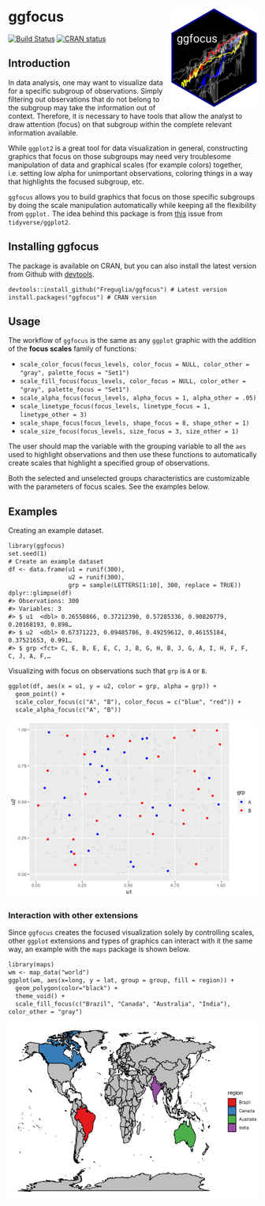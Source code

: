 ggfocus <img src='man/figures/logo.png' align="right" height="200" />
=====================================================================

<!-- badges: start -->

[![Build
Status](https://travis-ci.org/Freguglia/ggfocus.svg?branch=master)](https://travis-ci.org/Freguglia/ggfocus)
[![CRAN
status](http://www.r-pkg.org/badges/version-last-release/ggfocus)](https://cran.r-project.org/package=ggfocus)
<!-- badges: end -->

Introduction
------------

In data analysis, one may want to visualize data for a specific subgroup
of observations. Simply filtering out observations that do not belong to
the subgroup may take the information out of context. Therefore, it is
necessary to have tools that allow the analyst to draw attention (focus)
on that subgroup within the complete relevant information available.

While `ggplot2` is a great tool for data visualization in general,
constructing graphics that focus on those subgroups may need very
troublesome manipulation of data and graphical scales (for example
colors) together, i.e. setting low alpha for unimportant observations,
coloring things in a way that highlights the focused subgroup, etc.

`ggfocus` allows you to build graphics that focus on those specific
subgroups by doing the scale manipulation automatically while keeping
all the flexibility from `ggplot.` The idea behind this package is from
[this](https://github.com/tidyverse/ggplot2/issues/2627) issue from
`tidyverse/ggplot2`.

Installing ggfocus
------------------

The package is available on CRAN, but you can also install the latest
version from Github with [devtools](https://github.com/hadley/devtools).

    devtools::install_github("Freguglia/ggfocus") # Latest version
    install.packages("ggfocus") # CRAN version

Usage
-----

The workflow of `ggfocus` is the same as any `ggplot` graphic with the
addition of the **focus scales** family of functions:

-   `scale_color_focus(focus_levels, color_focus = NULL, color_other = "gray", palette_focus = "Set1")`
-   `scale_fill_focus(focus_levels, color_focus = NULL, color_other = "gray", palette_focus = "Set1")`
-   `scale_alpha_focus(focus_levels, alpha_focus = 1, alpha_other = .05)`
-   `scale_linetype_focus(focus_levels, linetype_focus = 1, linetype_other = 3)`
-   `scale_shape_focus(focus_levels, shape_focus = 8, shape_other = 1)`
-   `scale_size_focus(focus_levels, size_focus = 3, size_other = 1)`

The user should map the variable with the grouping variable to all the
`aes` used to highlight observations and then use these functions to
automatically create scales that highlight a specified group of
observations.

Both the selected and unselected groups characteristics are customizable
with the parameters of focus scales. See the examples below.

Examples
--------

Creating an example dataset.

    library(ggfocus)
    set.seed(1)
    # Create an example dataset
    df <- data.frame(u1 = runif(300), 
                     u2 = runif(300),
                     grp = sample(LETTERS[1:10], 300, replace = TRUE))
    dplyr::glimpse(df)
    #> Observations: 300
    #> Variables: 3
    #> $ u1  <dbl> 0.26550866, 0.37212390, 0.57285336, 0.90820779, 0.20168193, 0.898…
    #> $ u2  <dbl> 0.67371223, 0.09485786, 0.49259612, 0.46155184, 0.37521653, 0.991…
    #> $ grp <fct> C, E, B, E, E, C, J, B, G, H, B, J, G, A, I, H, F, F, C, J, A, F,…

Visualizing with focus on observations such that `grp` is `A` or `B`.

    ggplot(df, aes(x = u1, y = u2, color = grp, alpha = grp)) +
      geom_point() +
      scale_color_focus(c("A", "B"), color_focus = c("blue", "red")) +
      scale_alpha_focus(c("A", "B"))

![](man/figures/README-example_2-1.png)

### Interaction with other extensions

Since `ggfocus` creates the focused visualization solely by controlling
scales, other `ggplot` extensions and types of graphics can interact
with it the same way, an example with the `maps` package is shown below.

    library(maps)
    wm <- map_data("world")
    ggplot(wm, aes(x=long, y = lat, group = group, fill = region)) + 
      geom_polygon(color="black") +
      theme_void() +
      scale_fill_focus(c("Brazil", "Canada", "Australia", "India"), color_other = "gray")

![](man/figures/README-example_map-1.png)
